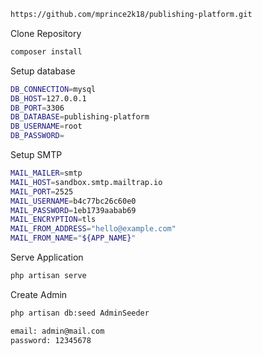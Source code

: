 ```bash
https://github.com/mprince2k18/publishing-platform.git
```
Clone Repository
```bash
composer install
```
Setup database
```bash
DB_CONNECTION=mysql
DB_HOST=127.0.0.1
DB_PORT=3306
DB_DATABASE=publishing-platform
DB_USERNAME=root
DB_PASSWORD=
```
Setup SMTP
```bash
MAIL_MAILER=smtp
MAIL_HOST=sandbox.smtp.mailtrap.io
MAIL_PORT=2525
MAIL_USERNAME=b4c77bc26c60e0
MAIL_PASSWORD=1eb1739aabab69
MAIL_ENCRYPTION=tls
MAIL_FROM_ADDRESS="hello@example.com"
MAIL_FROM_NAME="${APP_NAME}"
```
Serve Application
```bash
php artisan serve
```

Create Admin
```bash
php artisan db:seed AdminSeeder
```
```bash
email: admin@mail.com
password: 12345678
```